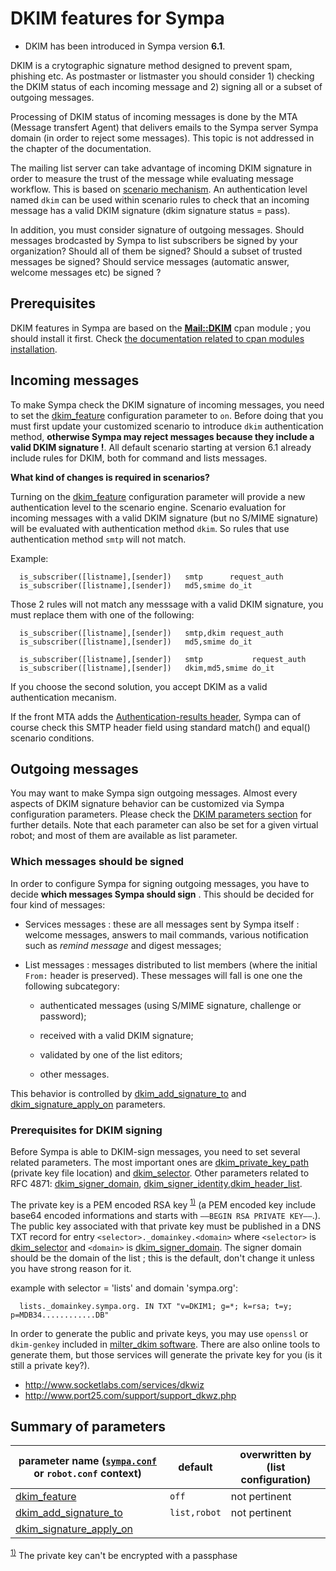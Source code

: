 DKIM features for Sympa
=======================

  * DKIM has been introduced in Sympa version **6.1**.

DKIM is a crytographic signature method designed to prevent spam, phishing etc. As postmaster or listmaster you should consider 1) checking the DKIM status of each incoming message and 2) signing all or a subset of outgoing messages.

Processing of DKIM status of incoming messages is done by the MTA (Message transfert Agent) that delivers emails to the Sympa server Sympa domain (in order to reject some messages). This topic is not addressed in the chapter of the documentation.

The mailing list server can take advantage of incoming DKIM signature in order to measure the trust of the message while evaluating message workflow. This is based on [scenario mechanism](basics-scenarios.md). An authentication level named `dkim` can be used within scenario rules to check that an incoming message has a valid DKIM signature (dkim signature status = pass).

In addition, you must consider signature of outgoing messages. Should messages brodcasted by Sympa to list subscribers be signed by your organization? Should all of them be signed? Should a subset of trusted messages be signed? Should service messages (automatic answer, welcome messages etc) be signed ?

Prerequisites
-------------

DKIM features in Sympa are based on the **[Mail::DKIM](https://metacpan.org/release/Mail-DKIM)** cpan module ; you should install it first. Check [the documentation related to cpan modules installation](../install/install-dependent-modules.md).

Incoming messages
-----------------

To make Sympa check the DKIM signature of incoming messages, you need to set the [dkim_feature](../man/sympa.conf.5.md#dkim_feature) configuration parameter to `on`. Before doing that you must first update your customized scenario to introduce `dkim` authentication method, **otherwise Sympa may reject messages because they include a valid DKIM signature !**. All default scenario starting at version 6.1 already include rules for DKIM, both for command and lists messages.

**What kind of changes is required in scenarios?**

Turning on the [dkim_feature](../man/sympa.conf.5.md#dkim_feature) configuration parameter will provide a new authentication level to the scenario engine. Scenario evaluation for incoming messages with a valid DKIM signature (but no S/MIME signature) will be evaluated with authentication method `dkim`. So rules that use authentication method `smtp` will not match.

Example:

``` code
  is_subscriber([listname],[sender])   smtp      request_auth
  is_subscriber([listname],[sender])   md5,smime do_it
```

Those 2 rules will not match any messsage with a valid DKIM signature, you must replace them with one of the following:

``` code
  is_subscriber([listname],[sender])   smtp,dkim request_auth
  is_subscriber([listname],[sender])   md5,smime do_it

  is_subscriber([listname],[sender])   smtp           request_auth
  is_subscriber([listname],[sender])   dkim,md5,smime do_it
```

If you choose the second solution, you accept DKIM as a valid authentication mecanism.

If the front MTA adds the [Authentication-results header](http://www.ietf.org/rfc/rfc5451.txt), Sympa can of course check this SMTP header field using standard match() and equal() scenario conditions.

Outgoing messages
-----------------

You may want to make Sympa sign outgoing messages. Almost every aspects of DKIM signature behavior can be customized via Sympa configuration parameters. Please check the [DKIM parameters section](../man/sympa.conf.5.md#dkim) for further details. Note that each parameter can also be set for a given virtual robot; and most of them are available as list parameter.

### Which messages should be signed

In order to configure Sympa for signing outgoing messages, you have to decide **which messages Sympa should sign** . This should be decided for four kind of messages:

  - Services messages : these are all messages sent by Sympa itself : welcome messages, answers to mail commands, various notification such as *remind message* and digest messages;

  - List messages : messages distributed to list members (where the initial `From:` header is preserved). These messages will fall is one one the following subcategory:

      - authenticated messages (using S/MIME signature, challenge or password);

      - received with a valid DKIM signature;

      - validated by one of the list editors;

      - other messages.

This behavior is controlled by [dkim_add_signature_to](../man/sympa.conf.5.md#dkim_add_signature_to) and [dkim_signature_apply_on](../man/sympa.conf.5.md#dkim_signature_apply_on) parameters.

### Prerequisites for DKIM signing

Before Sympa is able to DKIM-sign messages, you need to set several related parameters. The most important ones are [dkim_private_key_path](../man/sympa.conf.5.md#dkim_private_key_path) (private key file location) and [dkim_selector](../man/sympa.conf.5.md#dkim_selector). Other parameters related to RFC 4871: [dkim_signer_domain](../man/sympa.conf.5.md#dkim_signer_domain), [dkim_signer_identity](../man/sympa.conf.5.md#dkim_signer_identity),[dkim_header_list](../man/sympa.conf.5.md#dkim_header_list).

The private key is a PEM encoded RSA key <sup><a href="#fn__1" id="fnt__1" class="fn_top">1)</a></sup> (a PEM encoded key include base64 encoded informations and starts with `—–BEGIN RSA PRIVATE KEY—–`.). The public key associated with that private key must be published in a DNS TXT record for entry `<selector>._domainkey.<domain>` where `<selector>` is [dkim_selector](../man/sympa.conf.5.md#dkim_selector) and `<domain>` is [dkim_signer_domain](../man/sympa.conf.5.md#dkim_signer_domain). The signer domain should be the domain of the list ; this is the default, don't change it unless you have strong reason for it.

example with selector = 'lists' and domain 'sympa.org':

``` code
  lists._domainkey.sympa.org. IN TXT "v=DKIM1; g=*; k=rsa; t=y; p=MDB34............DB"
```

In order to generate the public and private keys, you may use `openssl` or `dkim-genkey` included in [milter_dkim software](http://sourceforge.net/projects/dkim-milter/). There are also online tools to generate them, but those services will generate the private key for you (is it still a private key?).

  * http://www.socketlabs.com/services/dkwiz
  * http://www.port25.com/support/support_dkwz.php

Summary of parameters
---------------------

| parameter name ([``sympa.conf``](../layout.md#config) or ``robot.conf`` context) | default | overwritten by (list configuration) |
|---------------------------------------------------|---------|--------------|
| [dkim_feature](../man/sympa.conf.5.md#dkim_feature) | `off` | not pertinent |
| [dkim_add_signature_to](../man/sympa.conf.5.md#dkim_add_signature_to) | `list,robot` | not pertinent |
| [dkim_signature_apply_on](../man/sympa.conf.5.md#dkim_signature_apply_on) | | |

<sup><a href="#fnt__1" id="fn__1" class="fn_bot">1)</a></sup> The private key can't be encrypted with a passphase
